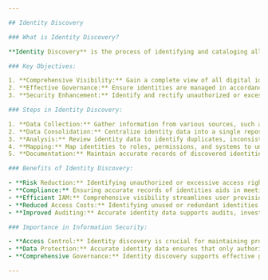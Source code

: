 ```yaml
---

## Identity Discovery

### What is Identity Discovery?

**Identity Discovery** is the process of identifying and cataloging all the digital identities associated with an organization's users, employees, contractors, and other stakeholders. This includes accounts, roles, permissions, and access rights across various systems and applications.

### Key Objectives:

1. **Comprehensive Visibility:** Gain a complete view of all digital identities within the organization.
2. **Effective Governance:** Ensure identities are managed in accordance with policies and standards.
3. **Security Enhancement:** Identify and rectify unauthorized or excessive access rights.

### Steps in Identity Discovery:

1. **Data Collection:** Gather information from various sources, such as user directories, databases, applications, and access logs.
2. **Data Consolidation:** Centralize identity data into a single repository for analysis and management.
3. **Analysis:** Review identity data to identify duplicates, inconsistencies, and unauthorized access.
4. **Mapping:** Map identities to roles, permissions, and systems to understand access relationships.
5. **Documentation:** Maintain accurate records of discovered identities and their associated attributes.

### Benefits of Identity Discovery:

- **Risk Reduction:** Identifying unauthorized or excessive access rights helps mitigate security risks.
- **Compliance:** Ensuring accurate records of identities aids in meeting regulatory requirements.
- **Efficient IAM:** Comprehensive visibility streamlines user provisioning and de-provisioning processes.
- **Reduced Access Costs:** Identifying unused or redundant identities can lead to cost savings.
- **Improved Auditing:** Accurate identity data supports audits, investigations, and reporting.

### Importance in Information Security:

- **Access Control:** Identity discovery is crucial for maintaining proper access controls and preventing unauthorized access.
- **Data Protection:** Accurate identity data ensures that only authorized users have access to sensitive information.
- **Comprehensive Governance:** Identity discovery supports effective governance and compliance by maintaining accurate records of access rights.

---
```


